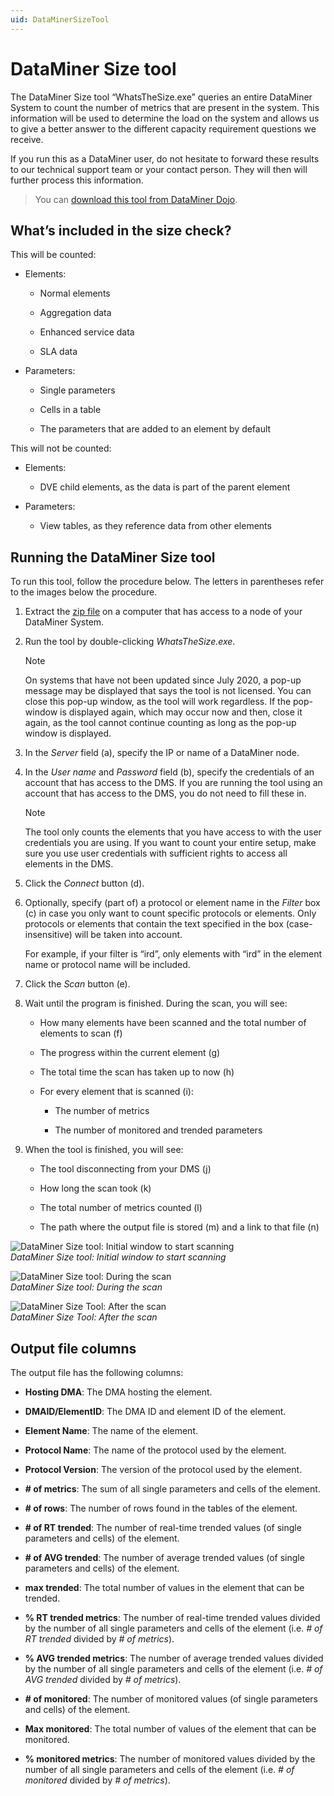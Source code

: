 ```yaml
---
uid: DataMinerSizeTool
---
```


# DataMiner Size tool

The DataMiner Size tool “WhatsTheSize.exe” queries an entire DataMiner System to count the number of metrics that are present in the system. This information will be used to determine the load on the system and allows us to give a better answer to the different capacity requirement questions we receive.

If you run this as a DataMiner user, do not hesitate to forward these results to our technical support team or your contact person. They will then will further process this information.

> You can [download this tool from DataMiner Dojo](https://community.dataminer.services/download/whatsthesize-zip/).

## What’s included in the size check?

This will be counted:

- Elements:

  - Normal elements

  - Aggregation data

  - Enhanced service data

  - SLA data

- Parameters:

  - Single parameters

  - Cells in a table

  - The parameters that are added to an element by default

This will not be counted:

- Elements:

  - DVE child elements, as the data is part of the parent element

- Parameters:

  - View tables, as they reference data from other elements

## Running the DataMiner Size tool

To run this tool, follow the procedure below. The letters in parentheses refer to the images below the procedure.

1. Extract the [zip file](https://community.dataminer.services/download/whatsthesize-zip/) on a computer that has access to a node of your DataMiner System.

1. Run the tool by double-clicking *WhatsTheSize.exe*.

   > [!NOTE]
   > On systems that have not been updated since July 2020, a pop-up message may be displayed that says the tool is not licensed. You can close this pop-up window, as the tool will work regardless. If the pop-window is displayed again, which may occur now and then, close it again, as the tool cannot continue counting as long as the pop-up window is displayed.

1. In the *Server* field (a), specify the IP or name of a DataMiner node.

1. In the *User name* and *Password* field (b), specify the credentials of an account that has access to the DMS. If you are running the tool using an account that has access to the DMS, you do not need to fill these in.

   > [!NOTE]
   > The tool only counts the elements that you have access to with the user credentials you are using. If you want to count your entire setup, make sure you use user credentials with sufficient rights to access all elements in the DMS.

1. Click the *Connect* button (d).

1. Optionally, specify (part of) a protocol or element name in the *Filter* box (c) in case you only want to count specific protocols or elements. Only protocols or elements that contain the text specified in the box (case-insensitive) will be taken into account.

   For example, if your filter is “ird”, only elements with “ird” in the element name or protocol name will be included.

1. Click the *Scan* button (e).

1. Wait until the program is finished. During the scan, you will see:

   - How many elements have been scanned and the total number of elements to scan (f)

   - The progress within the current element (g)

   - The total time the scan has taken up to now (h)

   - For every element that is scanned (i):

     - The number of metrics

     - The number of monitored and trended parameters

1. When the tool is finished, you will see:

   - The tool disconnecting from your DMS (j)

   - How long the scan took (k)

   - The total number of metrics counted (l)

   - The path where the output file is stored (m) and a link to that file (n)

![DataMiner Size tool: Initial window to start scanning](~/user-guide/images/WhatsTheSize1.png)<br>
*DataMiner Size tool: Initial window to start scanning*

![DataMiner Size tool: During the scan](~/user-guide/images/WhatsTheSize2.png)<br>
*DataMiner Size tool: During the scan*

![DataMiner Size Tool: After the scan](~/user-guide/images/WhatsTheSize3.png)<br>
*DataMiner Size Tool: After the scan*

## Output file columns

The output file has the following columns:

- **Hosting DMA**: The DMA hosting the element.

- **DMAID/ElementID**: The DMA ID and element ID of the element.

- **Element Name**: The name of the element.

- **Protocol Name**: The name of the protocol used by the element.

- **Protocol Version**: The version of the protocol used by the element.

- **# of metrics**: The sum of all single parameters and cells of the element.

- **# of rows**: The number of rows found in the tables of the element.

- **# of RT trended**: The number of real-time trended values (of single parameters and cells) of the element.

- **# of AVG trended**: The number of average trended values (of single parameters and cells) of the element.

- **max trended**: The total number of values in the element that can be trended.

- **% RT trended metrics**: The number of real-time trended values divided by the number of all single parameters and cells of the element (i.e. *# of RT trended* divided by *# of metrics*).

- **% AVG trended metrics**: The number of average trended values divided by the number of all single parameters and cells of the element (i.e. *# of AVG trended* divided by *# of metrics*).

- **# of monitored**: The number of monitored values (of single parameters and cells) of the element.

- **Max monitored**: The total number of values of the element that can be monitored.

- **% monitored metrics**: The number of monitored values divided by the number of all single parameters and cells of the element (i.e. *# of monitored* divided by *# of metrics*).
